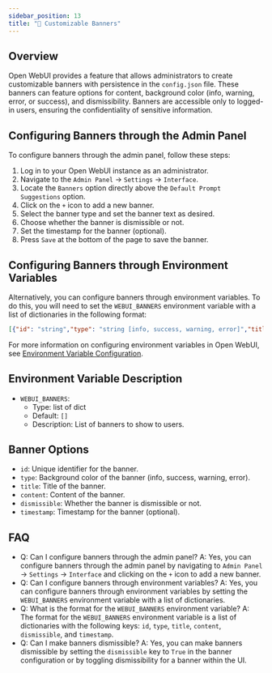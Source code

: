 ```yaml
---
sidebar_position: 13
title: "🔰 Customizable Banners"
---
```


Overview
--------

Open WebUI provides a feature that allows administrators to create customizable banners with persistence in the `config.json` file. These banners can feature options for content, background color (info, warning, error, or success), and dismissibility. Banners are accessible only to logged-in users, ensuring the confidentiality of sensitive information.

Configuring Banners through the Admin Panel
---------------------------------------------

To configure banners through the admin panel, follow these steps:

1. Log in to your Open WebUI instance as an administrator.
2. Navigate to the `Admin Panel` -> `Settings` -> `Interface`.
3. Locate the `Banners` option directly above the `Default Prompt Suggestions` option.
4. Click on the `+` icon to add a new banner.
5. Select the banner type and set the banner text as desired.
6. Choose whether the banner is dismissible or not.
7. Set the timestamp for the banner (optional).
8. Press `Save` at the bottom of the page to save the banner.

Configuring Banners through Environment Variables
------------------------------------------------

Alternatively, you can configure banners through environment variables. To do this, you will need to set the `WEBUI_BANNERS` environment variable with a list of dictionaries in the following format:

```json
[{"id": "string","type": "string [info, success, warning, error]","title": "string","content": "string","dismissible": False,"timestamp": 1000}]
```

For more information on configuring environment variables in Open WebUI, see [Environment Variable Configuration](https://docs.openwebui.com/getting-started/advanced-topics/env-configuration#webui_banners).

Environment Variable Description
---------------------------------

* `WEBUI_BANNERS`:
  * Type: list of dict
  * Default: `[]`
  * Description: List of banners to show to users.

Banner Options
----------------

* `id`: Unique identifier for the banner.
* `type`: Background color of the banner (info, success, warning, error).
* `title`: Title of the banner.
* `content`: Content of the banner.
* `dismissible`: Whether the banner is dismissible or not.
* `timestamp`: Timestamp for the banner (optional).

FAQ
----

* Q: Can I configure banners through the admin panel?
A: Yes, you can configure banners through the admin panel by navigating to `Admin Panel` -> `Settings` -> `Interface` and clicking on the `+` icon to add a new banner.
* Q: Can I configure banners through environment variables?
A: Yes, you can configure banners through environment variables by setting the `WEBUI_BANNERS` environment variable with a list of dictionaries.
* Q: What is the format for the `WEBUI_BANNERS` environment variable?
A: The format for the `WEBUI_BANNERS` environment variable is a list of dictionaries with the following keys: `id`, `type`, `title`, `content`, `dismissible`, and `timestamp`.
* Q: Can I make banners dismissible?
A: Yes, you can make banners dismissible by setting the `dismissible` key to `True` in the banner configuration or by toggling dismissibility for a banner within the UI.
